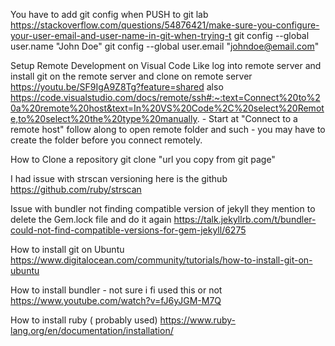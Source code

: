 You have to add git config when PUSH to git lab
https://stackoverflow.com/questions/54876421/make-sure-you-configure-your-user-email-and-user-name-in-git-when-trying-t
  git config --global user.name "John Doe"
  git config --global user.email "johndoe@email.com"

Setup Remote Development on Visual Code  Like log into remote server and install git on the remote server and clone on remote server
  https://youtu.be/SF9IgA9Z8Tg?feature=shared
 also
   https://code.visualstudio.com/docs/remote/ssh#:~:text=Connect%20to%20a%20remote%20host&text=In%20VS%20Code%2C%20select%20Remote,to%20select%20the%20type%20manually.
     - Start at "Connect to a remote host" follow along to open remote folder and such
     - you may have to create the folder before you connect remotely. 



How to Clone a repository
  git clone "url you copy from git page"




I had issue with strscan versioning here is the github
https://github.com/ruby/strscan


Issue with bundler not finding compatible version of jekyll they mention to delete the Gem.lock file and do it again
https://talk.jekyllrb.com/t/bundler-could-not-find-compatible-versions-for-gem-jekyll/6275

How to install git on Ubuntu
https://www.digitalocean.com/community/tutorials/how-to-install-git-on-ubuntu

How to install bundler - not sure i fi used this or not
https://www.youtube.com/watch?v=fJ6yJGM-M7Q

How to install ruby ( probably used)
https://www.ruby-lang.org/en/documentation/installation/
